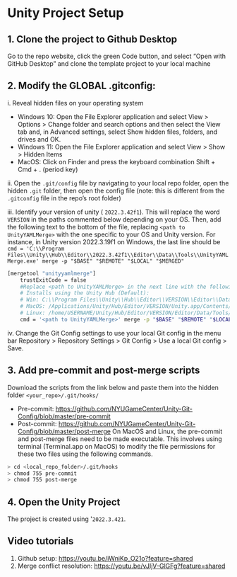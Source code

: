 
# Unity Project Setup

## 1. Clone the project to Github Desktop
Go to the repo website, click the green Code button, and select “Open with GitHub Desktop” and clone the template project to your local machine
## 2. Modify the GLOBAL .gitconfig:
i.  Reveal hidden files on your operating system
- Windows 10: Open the File Explorer application and select View > Options > Change folder and search options and then select the View tab and, in Advanced settings, select Show hidden files, folders, and drives and OK.
- Windows 11: Open the File Explorer application and select View > Show > Hidden Items
- MacOS: Click on Finder and press the keyboard combination Shift + Cmd + . (period key)
  
ii. Open the `.git/config` file by navigating to your local repo folder, open the hidden `.git` folder, then open the config file (note: this is different from the `.gitconfig` file in the repo’s root folder)

iii. Identify your version of unity ( `2022.3.42f1`). This will replace the word `VERSION` in the paths commented below depending on your OS. Then, add the following text to the bottom of the file, replacing `<path to UnityYAMLMerge>` with the one specific to your OS and Unity version. For instance, in Unity version 2022.3.19f1 on Windows, the last line should be `cmd = 'C:\\Program Files\\Unity\\Hub\\Editor\\2022.3.42f1\\Editor\\Data\\Tools\\UnityYAMLMerge.exe' merge -p "$BASE" "$REMOTE" "$LOCAL" "$MERGED"`
```bash
[mergetool "unityyamlmerge"]
    trustExitCode = false
    #Replace <path to UnityYAMLMerge> in the next line with the following default locations (may be different depending on your Unity installation location)
    # Installs using the Unity Hub (Default):
    # Win: C:\\Program Files\\Unity\\Hub\\Editor\\VERSION\\Editor\\Data\\Tools\\UnityYAMLMerge.exe
    # MacOS: /Applications/Unity/Hub/Editor/VERSION/Unity.app/Contents/Tools/UnityYAMLMerge
    # Linux: /home/USERNAME/Unity/Hub/Editor/VERSION/Editor/Data/Tools/UnityYAMLMerge
    cmd = '<path to UnityYAMLMerge>' merge -p "$BASE" "$REMOTE" "$LOCAL" "$MERGED"
```
iv. Change the Git Config settings to use your local Git config in the menu bar Repository > Repository Settings > Git Config > Use a local Git config > Save.

## 3. Add pre-commit and post-merge scripts
Download the scripts from the link below and paste them into the hidden folder `<your_repo>/.git/hooks/`
- Pre-commit: https://github.com/NYUGameCenter/Unity-Git-Config/blob/master/pre-commit
- Post-commit: https://github.com/NYUGameCenter/Unity-Git-Config/blob/master/post-merge
On MacOS and Linux, the pre-commit and post-merge files need to be made executable. This involves using terminal (Terminal.app on MacOS) to modify the file permissions for these two files using the following commands.
```bash
> cd <local_repo_folder>/.git/hooks
> chmod 755 pre-commit
> chmod 755 post-merge
```
## 4. Open the Unity Project
The project is created using '`2022.3.421`. 

## Video tutorials
1. Github setup: https://youtu.be/iWniKp_O21o?feature=shared
2. Merge conflict resolution: https://youtu.be/vJIjV-GlGFg?feature=shared



   
